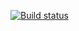 [![Build status](https://ci.appveyor.com/api/projects/status/j8ar7800cl6e7jhg/branch/main?svg=true)](https://ci.appveyor.com/project/DmitriyNN/testmode/branch/main)
